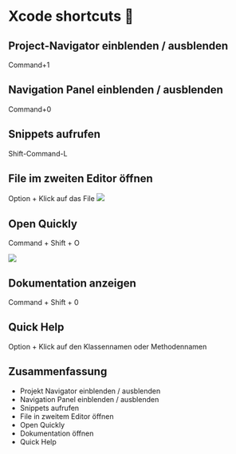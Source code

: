 # Xcode shortcuts 🚀

## Project-Navigator einblenden / ausblenden

Command+1

## Navigation Panel einblenden / ausblenden

Command+0

## Snippets aufrufen

Shift-Command-L

## File im zweiten Editor öffnen

Option + Klick auf das File
![][image-1]


## Open Quickly

Command + Shift + O

![][image-2]

## Dokumentation anzeigen

Command + Shift + 0


## Quick Help

Option + Klick auf den Klassennamen oder Methodennamen


## Zusammenfassung
- Projekt Navigator einblenden / ausblenden
- Navigation Panel einblenden / ausblenden
- Snippets aufrufen
- File in zweitem Editor öffnen
- Open Quickly
- Dokumentation öffnen
- Quick Help

[image-1]:	assets/image-asset.png
[image-2]:	assets/image-asset-1.png